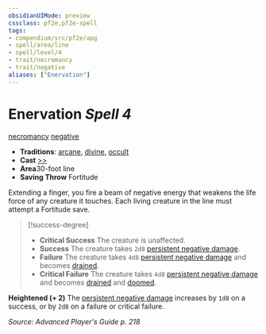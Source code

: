 ```yaml
---
obsidianUIMode: preview
cssclass: pf2e,pf2e-spell
tags:
- compendium/src/pf2e/apg
- spell/area/line
- spell/level/4
- trait/necromancy
- trait/negative
aliases: ["Enervation"]
---
```

# Enervation *Spell 4*   
[necromancy](rules/traits/necromancy.md)  [negative](rules/traits/negative.md)  

- **Traditions**: [arcane](rules/traits/arcane.md), [divine](rules/traits/divine.md), [occult](rules/traits/occult.md)
- **Cast** [>>](rules/core-rulebook/chapter-9-playing-the-game.md#Actions "Two-Action") 
- **Area**30-foot line
- **Saving Throw** Fortitude

Extending a finger, you fire a beam of negative energy that weakens the life force of any creature it touches. Each living creature in the line must attempt a Fortitude save.

> [!success-degree] 
> - **Critical Success** The creature is unaffected.
> - **Success** The creature takes `2d8` [persistent negative damage](rules/conditions.md#Persistent%20Damage).
> - **Failure** The creature takes `4d8` [persistent negative damage](rules/conditions.md#Persistent%20Damage) and becomes [drained](rules/conditions.md#Drained).
> - **Critical Failure** The creature takes `4d8` [persistent negative damage](rules/conditions.md#Persistent%20Damage) and becomes [drained](rules/conditions.md#Drained) and [doomed](rules/conditions.md#Doomed).

**Heightened (+ 2)** The [persistent negative damage](rules/conditions.md#Persistent%20Damage) increases by `1d8` on a success, or by `2d8` on a failure or critical failure.

*Source: Advanced Player's Guide p. 218*